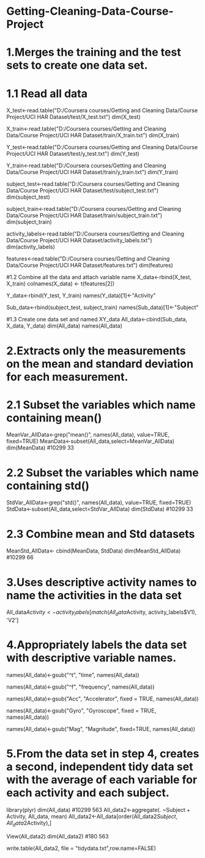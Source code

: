 # Getting-Cleaning-Data-Course-Project
# 1.Merges the training and the test sets to create one data set.
# 1.1 Read all data
X_test<-read.table("D:/Coursera courses/Getting and Cleaning Data/Course Project/UCI HAR Dataset/test/X_test.txt")
dim(X_test) 

X_train<-read.table("D:/Coursera courses/Getting and Cleaning Data/Course Project/UCI HAR Dataset/train/X_train.txt")
dim(X_train) 

Y_test<-read.table("D:/Coursera courses/Getting and Cleaning Data/Course Project/UCI HAR Dataset/test/y_test.txt")
dim(Y_test) 

Y_train<-read.table("D:/Coursera courses/Getting and Cleaning Data/Course Project/UCI HAR Dataset/train/y_train.txt")
dim(Y_train) 

subject_test<-read.table("D:/Coursera courses/Getting and Cleaning Data/Course Project/UCI HAR Dataset/test/subject_test.txt")
dim(subject_test) 

subject_train<-read.table("D:/Coursera courses/Getting and Cleaning Data/Course Project/UCI HAR Dataset/train/subject_train.txt")
dim(subject_train) 

activity_labels<-read.table("D:/Coursera courses/Getting and Cleaning Data/Course Project/UCI HAR Dataset/activity_labels.txt")
dim(activity_labels) 

features<-read.table("D:/Coursera courses/Getting and Cleaning Data/Course Project/UCI HAR Dataset/features.txt")
dim(features) 

#1.2 Combine all the data and attach variable name
X_data<-rbind(X_test, X_train)
colnames(X_data) <- t(features[2])

Y_data<-rbind(Y_test, Y_train)
names(Y_data)[1]<-"Activity"

Sub_data<-rbind(subject_test, subject_train)
names(Sub_data)[1]<-"Subject"


#1.3 Create one data set and named XY_data
All_data<-cbind(Sub_data, X_data, Y_data)
dim(All_data)
names(All_data)

# 2.Extracts only the measurements on the mean and standard deviation for each measurement. 
# 2.1 Subset the variables which name containing mean()
MeanVar_AllData<-grep("mean()", names(All_data), value=TRUE, fixed=TRUE)
MeanData<-subset(All_data,select=MeanVar_AllData)
dim(MeanData) #10299 33

# 2.2 Subset the variables which name containing std()
StdVar_AllData<-grep("std()", names(All_data), value=TRUE, fixed=TRUE)
StdData<-subset(All_data,select=StdVar_AllData)
dim(StdData) #10299 33

# 2.3 Combine mean and Std datasets
MeanStd_AllData<- cbind(MeanData, StdData)
dim(MeanStd_AllData) #10299 66


# 3.Uses descriptive activity names to name the activities in the data set
All_data$Activity<-activity_labels[match(All_data$Activity, activity_labels$V1), 'V2']

# 4.Appropriately labels the data set with descriptive variable names. 
names(All_data)<-gsub("^t", "time", names(All_data))

names(All_data)<-gsub("^f", "frequency", names(All_data))

names(All_data)<-gsub("Acc", "Accelerator", fixed = TRUE, names(All_data))

names(All_data)<-gsub("Gyro", "Gyroscope", fixed = TRUE, names(All_data))

names(All_data)<-gsub("Mag", "Magnitude", fixed=TRUE, names(All_data))

# 5.From the data set in step 4, creates a second, independent tidy data set with the average of each variable for each activity and each subject.
library(plyr)
dim(All_data) #10299 563
All_data2<-aggregate(. ~Subject + Activity, All_data, mean)
All_data2<-All_data[order(All_data2$Subject,All_data2$Activity),]

View(All_data2)
dim(All_data2) #180 563

write.table(All_data2, file = "tidydata.txt",row.name=FALSE)
